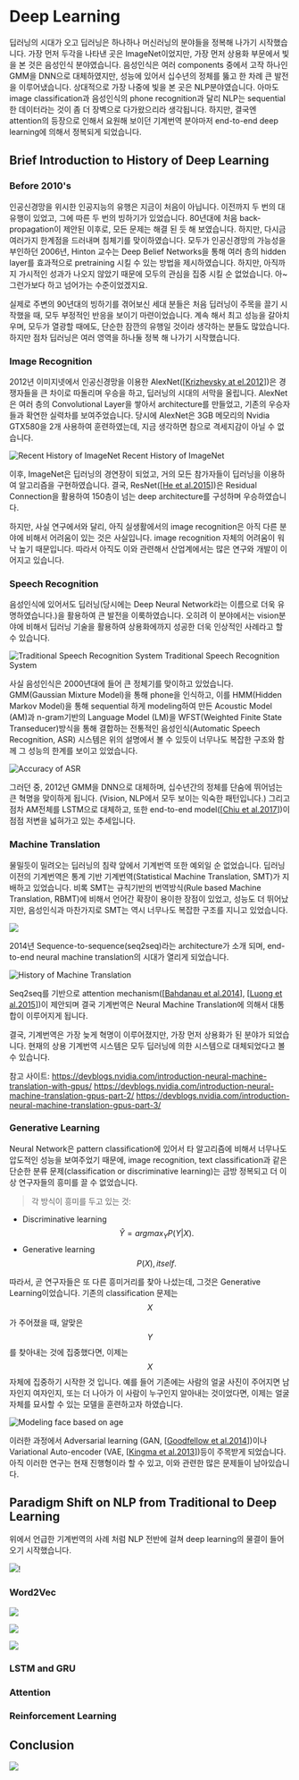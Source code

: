 # Deep Learning

딥러닝의 시대가 오고 딥러닝은 하나하나 머신러닝의 분야들을 정복해 나가기 시작했습니다. 가장 먼저 두각을 나타낸 곳은 ImageNet이었지만, 가장 먼저 상용화 부문에서 빛을 본 것은 음성인식 분야였습니다. 음성인식은 여러 components 중에서 고작 하나인 GMM을 DNN으로 대체하였지만, 성능에 있어서 십수년의 정체를 뚫고 한 차례 큰 발전을 이루어냈습니다. 상대적으로 가장 나중에 빛을 본 곳은 NLP분야였습니다. 아마도 image classification과 음성인식의 phone recognition과 달리 NLP는 sequential한 데이터라는 것이 좀 더 장벽으로 다가왔으리라 생각됩니다. 하지만, 결국엔 attention의 등장으로 인해서 요원해 보이던 기계번역 분야마저 end-to-end deep learning에 의해서 정복되게 되었습니다.

## Brief Introduction to History of Deep Learning

### Before 2010's

인공신경망을 위시한 인공지능의 유행은 지금이 처음이 아닙니다. 이전까지 두 번의 대유행이 있었고, 그에 따른 두 번의 빙하기가 있었습니다. 80년대에 처음 back-propagation이 제안된 이후로, 모든 문제는 해결 된 듯 해 보였습니다. 하지만, 다시금 여러가지 한계점을 드러내며 침체기를 맞이하였습니다. 모두가 인공신경망의 가능성을 부인하던 2006년, Hinton 교수는 Deep Belief Networks을 통해 여러 층의 hidden layer를 효과적으로 pretraining 시킬 수 있는 방법을 제시하였습니다. 하지만, 아직까지 가시적인 성과가 나오지 않았기 때문에 모두의 관심을 집중 시킬 순 없었습니다. 아~ 그런가보다 하고 넘어가는 수준이었겠지요.

실제로 주변의 90년대의 빙하기를 겪어보신 세대 분들은 처음 딥러닝이 주목을 끌기 시작했을 때, 모두 부정적인 반응을 보이기 마련이었습니다. 계속 해서 최고 성능을 갈아치우며, 모두가 열광할 때에도, 단순한 잠깐의 유행일 것이라 생각하는 분들도 많았습니다. 하지만 점차 딥러닝은 여러 영역을 하나둘 정복 해 나가기 시작했습니다.

### Image Recognition

2012년 이미지넷에서 인공신경망을 이용한 AlexNet\(\[[Krizhevsky at el.2012](https://www.cs.toronto.edu/~kriz/imagenet_classification_with_deep_convolutional.pdf)\]\)은 경쟁자들을 큰 차이로 따돌리며 우승을 하고, 딥러닝의 시대의 서막을 올립니다. AlexNet은 여러 층의 Convolutional Layer을 쌓아서 architecture를 만들었고, 기존의 우승자들과 확연한 실력차를 보여주었습니다. 당시에 AlexNet은 3GB 메모리의 Nvidia GTX580을 2개 사용하여 훈련하였는데, 지금 생각하면 참으로 격세지감이 아닐 수 없습니다.

![Recent History of ImageNet](/assets/intro-imagenet.png)
Recent History of ImageNet

이후, ImageNet은 딥러닝의 경연장이 되었고, 거의 모든 참가자들이 딥러닝을 이용하여 알고리즘을 구현하였습니다. 결국, ResNet([[He et al.2015](https://arxiv.org/pdf/1512.03385.pdf)])은 Residual Connection을 활용하여 150층이 넘는 deep architecture를 구성하며 우승하였습니다.

하지만, 사실 연구에서와 달리, 아직 실생활에서의 image recognition은 아직 다른 분야에 비해서 어려움이 있는 것은 사실입니다. image recognition 자체의 어려움이 워낙 높기 때문입니다. 따라서 아직도 이와 관련해서 산업계에서는 많은 연구와 개발이 이어지고 있습니다.

### Speech Recognition

음성인식에 있어서도 딥러닝(당시에는 Deep Neural Network라는 이름으로 더욱 유명하였습니다.)을 활용하여 큰 발전을 이룩하였습니다. 오히려 이 분야에서는 vision분야에 비해서 딥러닝 기술을 활용하여 상용화에까지 성공한 더욱 인상적인 사례라고 할 수 있습니다.

![Traditional Speech Recognition System](https://www.esat.kuleuven.be/psi/spraak/demo/Recog/lvr_scheme.gif)
Traditional Speech Recognition System

사실 음성인식은 2000년대에 들어 큰 정체기를 맞이하고 있었습니다. GMM(Gaussian Mixture Model)을 통해 phone을 인식하고, 이를 HMM(Hidden Markov Model)을 통해 sequential 하게 modeling하여 만든 Acoustic Model (AM)과 n-gram기반의 Language Model (LM)을 WFST(Weighted Finite State Transeducer)방식을 통해 결합하는 전통적인 음성인식(Automatic Speech Recognition, ASR) 시스템은 위의 설명에서 볼 수 있듯이 너무나도 복잡한 구조와 함께 그 성능의 한계를 보이고 있었습니다.

![Accuracy of ASR](https://media.licdn.com/mpr/mpr/AAEAAQAAAAAAAAlTAAAAJDc0OTI3MzkyLTI2MTktNGE2Ni04MmI1LTJkODZhYjdlZWM1MQ.png)

그러던 중, 2012년 GMM을 DNN으로 대체하며, 십수년간의 정체를 단숨에 뛰어넘는 큰 혁명을 맞이하게 됩니다. (Vision, NLP에서 모두 보이는 익숙한 패턴입니다.) 그리고 점차 AM전체를 LSTM으로 대체하고, 또한 end-to-end model([[Chiu et al.2017](https://arxiv.org/pdf/1712.01769.pdf)])이 점점 저변을 넓혀가고 있는 추세입니다.

### Machine Translation

물밀듯이 밀려오는 딥러닝의 침략 앞에서 기계번역 또한 예외일 순 없었습니다. 딥러닝 이전의 기계번역은 통계 기반 기계번역(Statistical Machine Translation, SMT)가 지배하고 있었습니다. 비록 SMT는 규칙기반의 번역방식(Rule based Machine Translation, RBMT)에 비해서 언어간 확장이 용이한 장점이 있었고, 성능도 더 뛰어났지만, 음성인식과 마찬가지로 SMT는 역시 너무나도 복잡한 구조를 지니고 있었습니다. 

![](http://www.kecl.ntt.co.jp/rps/_src/sc1134/innovative_3_1e.jpg)

2014년 Sequence-to-sequence(seq2seq)라는 architecture가 소개 되며, end-to-end neural machine translation의 시대가 열리게 되었습니다. 

![History of Machine Translation](http://iconictranslation.com/wp-content/uploads/2017/06/NMT-Graph-2-a.png)

Seq2seq를 기반으로 attention mechanism([[Bahdanau et al.2014](https://arxiv.org/pdf/1409.0473.pdf)], [[Luong et al.2015](https://arxiv.org/pdf/1508.04025.pdf)])이 제안되며 결국 기계번역은 Neural Machine Translation에 의해서 대통합이 이루어지게 됩니다.

결국, 기계번역은 가장 늦게 혁명이 이루어졌지만, 가장 먼저 상용화가 된 분야가 되었습니다. 현재의 상용 기계번역 시스템은 모두 딥러닝에 의한 시스템으로 대체되었다고 볼 수 있습니다.

참고 사이트: 
https://devblogs.nvidia.com/introduction-neural-machine-translation-with-gpus/
https://devblogs.nvidia.com/introduction-neural-machine-translation-gpus-part-2/
https://devblogs.nvidia.com/introduction-neural-machine-translation-gpus-part-3/

### Generative Learning

Neural Network은 pattern classification에 있어서 타 알고리즘에 비해서 너무나도 압도적인 성능을 보여주었기 때문에, image recognition, text classification과 같은 단순한 분류 문제(classification or discriminative learning)는 금방 정복되고 더 이상 연구자들의 흥미를 끌 수 없었습니다.

> 각 방식이 흥미를 두고 있는 것:
- Discriminative learning
$$
\hat{Y} = argmax_{Y}P(Y|X).
$$
- Generative learning
$$
P(X), itself.
$$

따라서, 곧 연구자들은 또 다른 흥미거리를 찾아 나섰는데, 그것은 Generative Learning이었습니다. 기존의 classification 문제는 $$ X $$가 주어졌을 때, 알맞은 $$ Y $$를 찾아내는 것에 집중했다면, 이제는 $$ X $$ 자체에 집중하기 시작한 것 입니다. 예를 들어 기존에는 사람의 얼굴 사진이 주어지면 남자인지 여자인지, 또는 더 나아가 이 사람이 누구인지 알아내는 것이었다면, 이제는 얼굴 자체를 묘사할 수 있는 모델을 훈련하고자 하였습니다.

![Modeling face based on age](http://www.i-programmer.info/images/stories/News/2017/feb/A/age.jpg)

이러한 과정에서 Adversarial learning (GAN, [[Goodfellow et al.2014](https://arxiv.org/pdf/1406.2661.pdf)])이나 Variational Auto-encoder (VAE, [[Kingma et al.2013](https://arxiv.org/pdf/1312.6114.pdf)])등이 주목받게 되었습니다. 아직 이러한 연구는 현재 진행형이라 할 수 있고, 이와 관련한 많은 문제들이 남아있습니다.

## Paradigm Shift on NLP from Traditional to Deep Learning

위에서 언급한 기계번역의 사례 처럼 NLP 전반에 걸쳐 deep learning의 물결이 들어오기 시작했습니다. 

![](/assets/intro-paradigm-shift.png)!

[](/assets/intro-traditional-nlp.png)

### Word2Vec

![](/assets/intro-word-embedding.png)

![](/assets/intro-word2vec.png)

![](/assets/intro-nlp-symbolic-vs-neural.png)

### LSTM and GRU

### Attention

### Reinforcement Learning

## Conclusion

![](/assets/intro-end-2-end-nlp-deep-learning.png)


